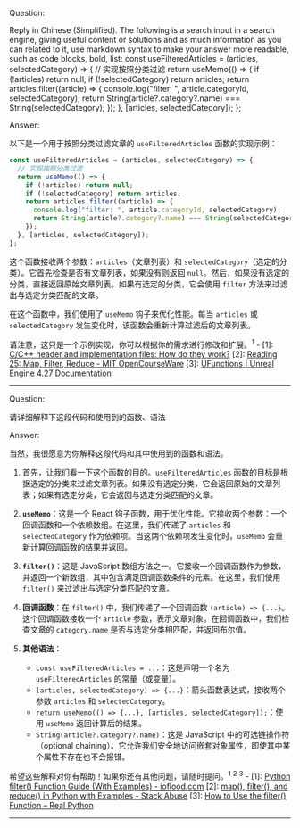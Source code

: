 Question:

Reply in Chinese (Simplified).
The following is a search input in a search engine, giving useful content or solutions and as much information as you can related to it, use markdown syntax to make your answer more readable, such as code blocks, bold, list:
const useFilteredArticles = (articles, selectedCategory) => {
  // 实现按照分类过滤
  return useMemo(() => {
    if (!articles) return null;
    if (!selectedCategory) return articles;
    return articles.filter((article) => {
      console.log("filter: ", article.categoryId, selectedCategory);
      return String(article?.category?.name) === String(selectedCategory);
    });
  }, [articles, selectedCategory]);
};

Answer:

以下是一个用于按照分类过滤文章的 `useFilteredArticles` 函数的实现示例：

```javascript
const useFilteredArticles = (articles, selectedCategory) => {
  // 实现按照分类过滤
  return useMemo(() => {
    if (!articles) return null;
    if (!selectedCategory) return articles;
    return articles.filter((article) => {
      console.log("filter: ", article.categoryId, selectedCategory);
      return String(article?.category?.name) === String(selectedCategory);
    });
  }, [articles, selectedCategory]);
};
```

这个函数接收两个参数：`articles`（文章列表）和 `selectedCategory`（选定的分类）。它首先检查是否有文章列表，如果没有则返回 `null`。然后，如果没有选定的分类，直接返回原始文章列表。如果有选定的分类，它会使用 `filter` 方法来过滤出与选定分类匹配的文章。

在这个函数中，我们使用了 `useMemo` 钩子来优化性能。每当 `articles` 或 `selectedCategory` 发生变化时，该函数会重新计算过滤后的文章列表。

请注意，这只是一个示例实现，你可以根据你的需求进行修改和扩展。<sup>1</sup>
\-
\[1]: [C/C++ header and implementation files: How do they work?](https://stackoverflow.com/questions/9224537/c-c-header-and-implementation-files-how-do-they-work)
\[2]: [Reading 25: Map, Filter, Reduce - MIT OpenCourseWare](https://ocw.mit.edu/ans7870/6/6.005/s16/classes/25-map-filter-reduce/index.html)
\[3]: [UFunctions | Unreal Engine 4.27 Documentation](https://docs.unrealengine.com/4.27/en-US/ProgrammingAndScripting/GameplayArchitecture/Functions/)

<hr/>

Question:

请详细解释下这段代码和使用到的函数、语法

Answer:

当然，我很愿意为你解释这段代码和其中使用到的函数和语法。

1. 首先，让我们看一下这个函数的目的。`useFilteredArticles` 函数的目标是根据选定的分类来过滤文章列表。如果没有选定分类，它会返回原始的文章列表；如果有选定分类，它会返回与选定分类匹配的文章。

2. **`useMemo`**：这是一个 React 钩子函数，用于优化性能。它接收两个参数：一个回调函数和一个依赖数组。在这里，我们传递了 `articles` 和 `selectedCategory` 作为依赖项。当这两个依赖项发生变化时，`useMemo` 会重新计算回调函数的结果并返回。

3. **`filter()`**：这是 JavaScript 数组方法之一。它接收一个回调函数作为参数，并返回一个新数组，其中包含满足回调函数条件的元素。在这里，我们使用 `filter()` 来过滤出与选定分类匹配的文章。

4. **回调函数**：在 `filter()` 中，我们传递了一个回调函数 `(article) => {...}`。这个回调函数接收一个 `article` 参数，表示文章对象。在回调函数中，我们检查文章的 `category.name` 是否与选定分类相匹配，并返回布尔值。

5. **其他语法**：
   - `const useFilteredArticles = ...`：这是声明一个名为 `useFilteredArticles` 的常量（或变量）。
   - `(articles, selectedCategory) => {...}`：箭头函数表达式，接收两个参数 `articles` 和 `selectedCategory`。
   - `return useMemo(() => {...}, [articles, selectedCategory]);`：使用 `useMemo` 返回计算后的结果。
   - `String(article?.category?.name)`：这是 JavaScript 中的可选链操作符（optional chaining）。它允许我们安全地访问嵌套对象属性，即使其中某个属性不存在也不会报错。

希望这些解释对你有帮助！如果你还有其他问题，请随时提问。<sup>1</sup> <sup>2</sup> <sup>3</sup>
\-
\[1]: [Python filter() Function Guide (With Examples) - ioflood.com](https://ioflood.com/blog/python-filter-function-guide-with-examples/)
\[2]: [map(), filter(), and reduce() in Python with Examples - Stack Abuse](https://stackabuse.com/map-filter-and-reduce-in-python-with-examples/)
\[3]: [How to Use the filter() Function – Real Python](https://realpython.com/lessons/python-filter-function/)

<hr/>

